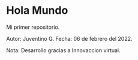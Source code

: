 # Hola Mundo
Mi primer repositorio.

Autor: Juventino G.
Fecha: 06 de febrero del 2022.

Nota: Desarrollo gracias a Innovaccion virtual.
